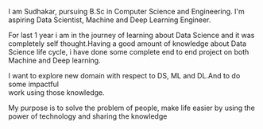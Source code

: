 I am Sudhakar,  pursuing B.Sc in Computer  Science and Engineering. I'm  aspiring Data Scientist, Machine and Deep Learning Engineer.

For last 1 year i am in the journey of learning about Data Science and it was completely self thought.Having a good amount of knowledge about Data Science life cycle, i have done some complete end to end project on both Machine and Deep learning. 

I want to explore new domain with respect to DS, ML and  DL.And to do some impactful   
work using those knowledge. 

My purpose is to solve the problem of people, make life easier by using the power of technology and sharing the knowledge









